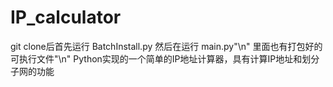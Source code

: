 # IP_calculator
git clone后首先运行 BatchInstall.py 然后在运行 main.py"\n"
里面也有打包好的可执行文件"\n"
Python实现的一个简单的IP地址计算器，具有计算IP地址和划分子网的功能
